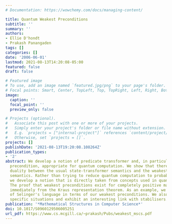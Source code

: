```yaml
---
# Documentation: https://wowchemy.com/docs/managing-content/

title: Quantum Weakest Preconditions
subtitle: ''
summary: ''
authors:
- Ellie D'hondt
- Prakash Panangaden
tags: []
categories: []
date: '2006-06-01'
lastmod: 2021-08-13T14:20:08-05:00
featured: false
draft: false

# Featured image
# To use, add an image named `featured.jpg/png` to your page's folder.
# Focal points: Smart, Center, TopLeft, Top, TopRight, Left, Right, BottomLeft, Bottom, BottomRight.
image:
  caption: ''
  focal_point: ''
  preview_only: false

# Projects (optional).
#   Associate this post with one or more of your projects.
#   Simply enter your project's folder or file name without extension.
#   E.g. `projects = ["internal-project"]` references `content/project/deep-learning/index.md`.
#   Otherwise, set `projects = []`.
projects: []
publishDate: '2021-08-13T19:20:08.108264Z'
publication_types:
- '2'
abstract: We develop a notion of predicate transformer and, in particular, the weakest
  precondition, appropriate for quantum computation. We show that there is a Stone-type
  duality between the usual state-transformer semantics and the weakest precondition
  semantics. Rather than trying to reduce quantum computation to probabilistic programming,
  we develop a notion that is directly taken from concepts used in quantum computation.
  The proof that weakest preconditions exist for completely positive maps follows
  immediately from the Kraus representation theorem. As an example, we give the semantics
  of Selinger's language in terms of our weakest preconditions. We also cover some
  specific situations and exhibit an interesting link with stabilisers.
publication: '*Mathematical Structures in Computer Science*'
doi: 10.1017/S0960129506005251
url_pdf: https://www.cs.mcgill.ca/~prakash/Pubs/weakest_mscs.pdf
---
```

